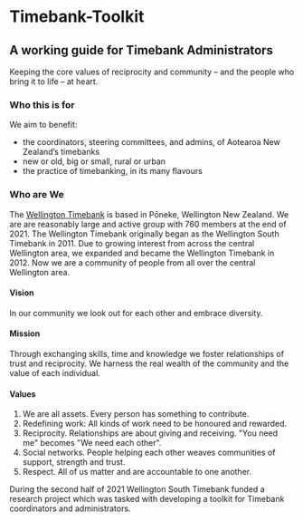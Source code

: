 # Timebank-Toolkit
## A working guide for Timebank Administrators 

Keeping the core values of reciprocity and community – and the people who bring it to life – at heart.

### Who this is for

We aim to benefit:
- the coordinators, steering committees, and admins, of Aotearoa New Zealand’s timebanks
- new or old, big or small, rural or urban
- the practice of timebanking, in its many flavours

### Who are We
The [Wellington Timebank](https://wellingtonsouth.timebanks.org) is based in Pōneke, Wellington New Zealand.  We are are reasonably large and active group with 760 members at the end of 2021. The Wellington Timebank originally began as the Wellington South Timebank in 2011. Due to growing interest from across the central Wellington area, we expanded and became the Wellington Timebank in 2012. Now we are a community of people from all over the central Wellington area. 

#### Vision
In our community we look out for each other and embrace diversity.

#### Mission
Through exchanging skills, time and knowledge we foster relationships of trust and reciprocity. We harness the real wealth of the community and the value of each individual.

#### Values
1. We are all assets. Every person has something to contribute.
2. Redefining work: All kinds of work need to be honoured and rewarded.
3. Reciprocity. Relationships are about giving and receiving. "You need me" becomes "We need each other".
4. Social networks. People helping each other weaves communities of support, strength and trust.
5. Respect. All of us matter and are accountable to one another.

During the second half of 2021 Wellington South Timebank funded a research project which was tasked with developing a toolkit for Timebank coordinators and administrators. 
